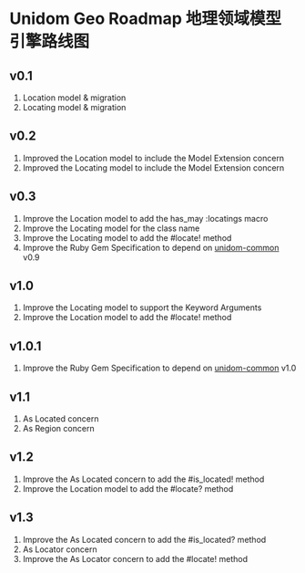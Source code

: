 # Unidom Geo Roadmap 地理领域模型引擎路线图

## v0.1
1. Location model & migration
2. Locating model & migration

## v0.2
1. Improved the Location model to include the Model Extension concern
2. Improved the Locating model to include the Model Extension concern

## v0.3
1. Improve the Location model to add the has_may :locatings macro
2. Improve the Locating model for the class name
3. Improve the Locating model to add the #locate! method
4. Improve the Ruby Gem Specification to depend on [unidom-common](https://github.com/topbitdu/unidom-common) v0.9

## v1.0
1. Improve the Locating model to support the Keyword Arguments
2. Improve the Location model to add the #locate! method

## v1.0.1
1. Improve the Ruby Gem Specification to depend on [unidom-common](https://github.com/topbitdu/unidom-common) v1.0

## v1.1
1. As Located concern
2. As Region concern

## v1.2
1. Improve the As Located concern to add the #is_located! method
2. Improve the Location model to add the #locate? method

## v1.3
1. Improve the As Located concern to add the #is_located? method
2. As Locator concern
3. Improve the As Locator concern to add the #locate! method
